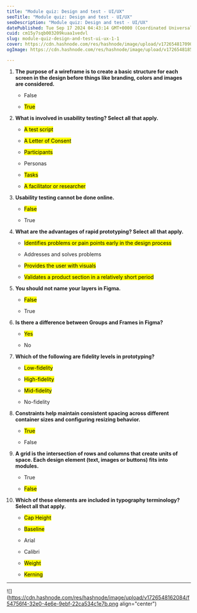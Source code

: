 ```yaml
---
title: "Module quiz: Design and test - UI/UX"
seoTitle: "Module quiz: Design and test - UI/UX"
seoDescription: "Module quiz: Design and test - UI/UX"
datePublished: Tue Sep 17 2024 04:43:14 GMT+0000 (Coordinated Universal Time)
cuid: cm15y7sqb003209kuaa1vedvl
slug: module-quiz-design-and-test-ui-ux-1-1
cover: https://cdn.hashnode.com/res/hashnode/image/upload/v1726548170901/eb7c3a1d-0d7b-4b97-a8b1-607f5039c972.jpeg
ogImage: https://cdn.hashnode.com/res/hashnode/image/upload/v1726548185297/2032a3dc-156e-43d9-b6f6-11e51505fe32.jpeg

---
```


1. **The purpose of a wireframe is to create a basic structure for each screen in the design before things like branding, colors and images are considered.**
    
    * False
        
    * <mark>True</mark>
        
2. **What is involved in usability testing? Select all that apply.**
    
    * <mark>A test script</mark>
        
    * <mark>A Letter of Consent</mark>
        
    * <mark>Participants</mark>
        
    * Personas
        
    * <mark>Tasks</mark>
        
    * <mark>A facilitator or researcher</mark>
        
3. **Usability testing cannot be done online.**
    
    * <mark>False</mark>
        
    * True
        
4. **What are the advantages of rapid prototyping? Select all that apply.**
    
    * <mark>Identifies problems or pain points early in the design process</mark>
        
    * Addresses and solves problems
        
    * <mark>Provides the user with visuals</mark>
        
    * <mark>Validates a product section in a relatively short period</mark>
        
5. **You should not name your layers in Figma.**
    
    * <mark>False</mark>
        
    * True
        
6. **Is there a difference between Groups and Frames in Figma?**
    
    * <mark>Yes</mark>
        
    * No
        
7. **Which of the following are fidelity levels in prototyping?**
    
    * <mark>Low-fidelity</mark>
        
    * <mark>High-fidelity</mark>
        
    * <mark>Mid-fidelity</mark>
        
    * No-fidelity
        
8. **Constraints help maintain consistent spacing across different container sizes and configuring resizing behavior.**
    
    * <mark>True</mark>
        
    * False
        
9. **A grid is the intersection of rows and columns that create units of space. Each design element (text, images or buttons) fits into modules.**
    
    * True
        
    * <mark>False</mark>
        
10. **Which of these elements are included in typography terminology? Select all that apply.**
    
    * <mark>Cap Height</mark>
        
    * <mark>Baseline</mark>
        
    * Arial
        
    * Calibri
        
    * <mark>Weight</mark>
        
    * <mark>Kerning</mark>
        

---

![](https://cdn.hashnode.com/res/hashnode/image/upload/v1726548162084/f54756f4-32e0-4e6e-9ebf-22ca534c1e7b.png align="center")